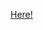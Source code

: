 [Here!](https://techcommunity.microsoft.com/blog/itopstalkblog/using-wsl-2-on-windows-server-2022-to-run-linux-containers/3624745)
